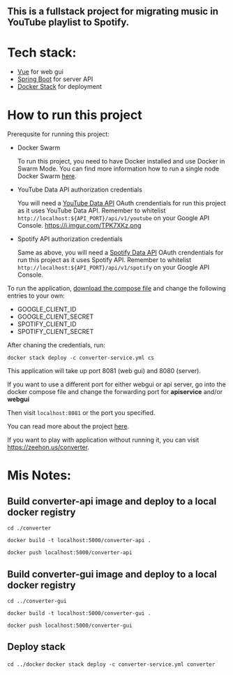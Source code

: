 

## This is a fullstack project for migrating music in YouTube playlist to Spotify.

# Tech stack:
<!-- * [NGINX](https://docs.nginx.com/nginx/admin-guide/web-server/reverse-proxy/) as a proxy server -->
* [Vue](https://github.com/vuejs/vue) for web gui
* [Spring Boot](https://spring.io/guides/gs/spring-boot/) for server API
* [Docker Stack](https://docs.docker.com/engine/reference/commandline/stack/) for deployment


# How to run this project
Prerequsite for running this project:
* Docker Swarm 
  
  To run this project, you need to have Docker installed and use Docker in Swarm Mode. You can find more information how to run a single node Docker Swarm [here](https://docs.docker.com/engine/swarm/swarm-tutorial/create-swarm/).
* YouTube Data API authorization credentials
  
  You will need a [YouTube Data API](https://developers.google.com/youtube/registering_an_application) OAuth crendentials for run this project as it uses YouTube Data API. Remember to whitelist `http://localhost:${API_PORT}/api/v1/youtube` on your Google API Console.
  https://i.imgur.com/TPK7XKz.png

* Spotify API authorization credentials
  
  Same as above, you will need a [Spotify Data API](https://developer.spotify.com/dashboard/) OAuth crendentials for run this project as it uses Spotify API. Remember to whitelist `http://localhost:${API_PORT}/api/v1/spotify` on your Google API Console.


To run the application, [download the compose file](https://github.com/jameszezhan/converter/blob/master/docker/converter-service.yml) and change the following entries to your own:
* GOOGLE_CLIENT_ID
* GOOGLE_CLIENT_SECRET
* SPOTIFY_CLIENT_ID
* SPOTIFY_CLIENT_SECRET

After chaning the credentials, run: 

`docker stack deploy -c converter-service.yml cs`

This application will take up port 8081 (web gui) and 8080 (server).

If you want to use a different port for either webgui or api server, go into the docker compose file and change the forwarding port for **apiservice** and/or **webgui**


Then visit `localhost:8081` or the port you specified.

You can read more about the project [here](https://medium.com/@zezhanchen/fullstack-with-vue-spring-boot-and-nginx-d22d13898d3e).

If you want to play with application without running it, you can visit https://zeehon.us/converter.



# Mis Notes:
## Build converter-api image and deploy to a local docker registry
`cd ./converter`

`docker build -t localhost:5000/converter-api .`

`docker push localhost:5000/converter-api`

## Build converter-gui image and deploy to a local docker registry
`cd ../converter-gui`

`docker build -t localhost:5000/converter-gui .`

`docker push localhost:5000/converter-gui`

## Deploy stack
`cd ../docker`
`docker stack deploy -c converter-service.yml converter`
